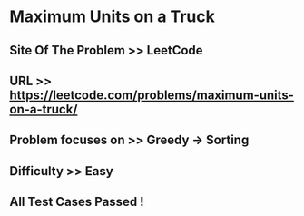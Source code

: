 # Maximum Units on a Truck

## Site Of The Problem >> LeetCode

## URL >> https://leetcode.com/problems/maximum-units-on-a-truck/

## Problem focuses on >> Greedy -> Sorting

## Difficulty >> Easy

## All Test Cases Passed !


